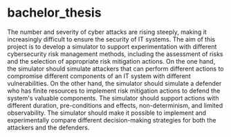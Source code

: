 # bachelor_thesis
The number and severity of cyber attacks are rising steeply, making it increasingly difficult to
ensure the security of IT systems. The aim of this project is to develop a simulator to support
experimentation with different cybersecurity risk management methods, including the
assessment of risks and the selection of appropriate risk mitigation actions. On the one hand,
the simulator should simulate attackers that can perform different actions to compromise
different components of an IT system with different vulnerabilities. On the other hand, the
simulator should simulate a defender who has finite resources to implement risk mitigation
actions to defend the system's valuable components. The simulator should support actions with
different duration, pre-conditions and effects, non-determinism, and limited observability. The
simulator should make it possible to implement and experimentally compare different
decision-making strategies for both the attackers and the defenders.
